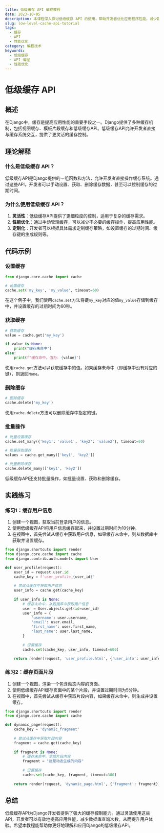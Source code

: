 ```yaml
---
title: 低级缓存 API 编程教程
date: 2023-10-05
description: 本课程深入探讨低级缓存 API 的使用，帮助开发者优化应用程序性能，减少数据库和网络请求的负载。
slug: low-level-cache-api-tutorial
tags:
  - 缓存
  - API
  - 性能优化
category: 编程技术
keywords:
  - 低级缓存
  - API 编程
  - 性能优化
---
```


# 低级缓存 API

## 概述

在Django中，缓存是提高应用性能的重要手段之一。Django提供了多种缓存机制，包括视图缓存、模板片段缓存和低级缓存API。低级缓存API允许开发者直接与缓存系统交互，提供了更灵活的缓存控制。

## 理论解释

### 什么是低级缓存 API？

低级缓存API是Django提供的一组函数和方法，允许开发者直接操作缓存系统。通过这些API，开发者可以手动设置、获取、删除缓存数据，甚至可以控制缓存的过期时间。

### 为什么使用低级缓存 API？

1. **灵活性**：低级缓存API提供了更细粒度的控制，适用于复杂的缓存需求。
2. **性能优化**：通过手动管理缓存，可以减少不必要的缓存操作，提高应用性能。
3. **定制化**：开发者可以根据具体需求定制缓存策略，如设置缓存的过期时间、缓存键的生成规则等。

## 代码示例

### 设置缓存

```python
from django.core.cache import cache

# 设置缓存
cache.set('my_key', 'my_value', timeout=60)
```

在这个例子中，我们使用`cache.set`方法将键`my_key`对应的值`my_value`存储到缓存中，并设置缓存的过期时间为60秒。

### 获取缓存

```python
# 获取缓存
value = cache.get('my_key')

if value is None:
    print("缓存未命中")
else:
    print(f"缓存命中，值为: {value}")
```

使用`cache.get`方法可以获取缓存中的值。如果缓存未命中（即缓存中没有对应的键），则返回`None`。

### 删除缓存

```python
# 删除缓存
cache.delete('my_key')
```

使用`cache.delete`方法可以删除缓存中指定的键。

### 批量操作

```python
# 批量设置缓存
cache.set_many({'key1': 'value1', 'key2': 'value2'}, timeout=60)

# 批量获取缓存
values = cache.get_many(['key1', 'key2'])

# 批量删除缓存
cache.delete_many(['key1', 'key2'])
```

低级缓存API还支持批量操作，如批量设置、获取和删除缓存。

## 实践练习

### 练习1：缓存用户信息

1. 创建一个视图，获取当前登录用户的信息。
2. 使用低级缓存API将用户信息缓存起来，并设置过期时间为10分钟。
3. 在视图中，首先尝试从缓存中获取用户信息，如果缓存未命中，则从数据库中获取并设置缓存。

```python
from django.shortcuts import render
from django.core.cache import cache
from django.contrib.auth.models import User

def user_profile(request):
    user_id = request.user.id
    cache_key = f'user_profile_{user_id}'
    
    # 尝试从缓存中获取用户信息
    user_info = cache.get(cache_key)
    
    if user_info is None:
        # 缓存未命中，从数据库中获取用户信息
        user = User.objects.get(id=user_id)
        user_info = {
            'username': user.username,
            'email': user.email,
            'first_name': user.first_name,
            'last_name': user.last_name,
        }
        
        # 设置缓存
        cache.set(cache_key, user_info, timeout=600)
    
    return render(request, 'user_profile.html', {'user_info': user_info})
```

### 练习2：缓存页面片段

1. 创建一个视图，渲染一个包含动态内容的页面。
2. 使用低级缓存API缓存页面中的某个片段，并设置过期时间为5分钟。
3. 在视图中，首先尝试从缓存中获取片段内容，如果缓存未命中，则生成并设置缓存。

```python
from django.shortcuts import render
from django.core.cache import cache

def dynamic_page(request):
    cache_key = 'dynamic_fragment'
    
    # 尝试从缓存中获取片段内容
    fragment = cache.get(cache_key)
    
    if fragment is None:
        # 缓存未命中，生成片段内容
        fragment = "这是动态生成的内容"
        
        # 设置缓存
        cache.set(cache_key, fragment, timeout=300)
    
    return render(request, 'dynamic_page.html', {'fragment': fragment})
```

## 总结

低级缓存API为Django开发者提供了强大的缓存控制能力。通过灵活使用这些API，开发者可以有效地提高应用性能，减少数据库查询次数，从而提升用户体验。希望本教程能帮助你更好地理解和应用Django的低级缓存API。